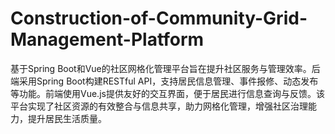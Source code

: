 # Construction-of-Community-Grid-Management-Platform
基于Spring Boot和Vue的社区网格化管理平台旨在提升社区服务与管理效率。后端采用Spring Boot构建RESTful API，支持居民信息管理、事件报修、动态发布等功能。前端使用Vue.js提供友好的交互界面，便于居民进行信息查询与反馈。该平台实现了社区资源的有效整合与信息共享，助力网格化管理，增强社区治理能力，提升居民生活质量。
